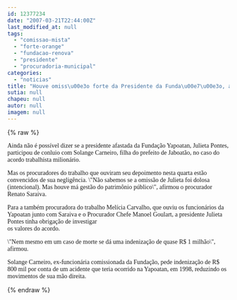 ```yaml
---
id: 12377234
date: "2007-03-21T22:44:00Z"
last_modified_at: null
tags:
  - "comissao-mista"
  - "forte-orange"
  - "fundacao-renova"
  - "presidente"
  - "procuradoria-municipal"
categories:
  - "noticias"
title: "Houve omiss\u00e3o forte da Presidente da Funda\u00e7\u00e3o, afirma procurador."
sutia: null
chapeu: null
autor: null
imagem: null
---
```

{% raw %}
<p><P><FONT face=Verdana>Ainda não é possível dizer se a presidente afastada da Fundação Yapoatan, Julieta Pontes, participou de conluio com Solange Carneiro, filha do prefeito de Jaboatão, no caso do acordo trabalhista milionário. </FONT></P></p>
<p><P><FONT face=Verdana>Mas os procuradores do trabalho que ouviram seu depoimento nesta quarta estão convencidos de sua negligência. \"Não sabemos se a omissão de Julieta foi dolosa (intencional). Mas houve má gestão do patrimônio público\", afirmou o procurador Renato Saraiva. </FONT></P></p>
<p><P><FONT face=Verdana>Para a também procuradora do trabalho Melícia Carvalho, que ouviu os funcionários da Yapoatan junto com Saraiva e o Procurador Chefe Manoel Goulart, a presidente Julieta Pontes tinha obrigação de investigar<BR>os valores do acordo. </FONT></P></p>
<p><P><FONT face=Verdana>\"Nem mesmo em um caso de morte se dá uma indenização de quase R$ 1 milhão\", afirmou.</FONT></P></p>
<p><P><FONT face=Verdana>Solange Carneiro, ex-funcionária comissionada da Fundação, pede indenização de R$ 800 mil por conta de um acidente que teria ocorrido na Yapoatan, em 1998, reduzindo os movimentos de sua mão direita.</FONT></P> </p>
{% endraw %}